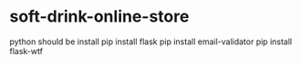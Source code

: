 # soft-drink-online-store
python should be install 
pip install flask 
pip install email-validator
pip install flask-wtf 
